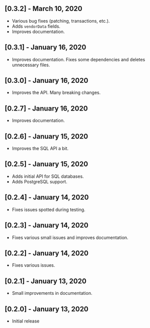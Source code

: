 ## [0.3.2] - March 10, 2020

* Various bug fixes (patching, transactions, etc.).
* Adds `vendorData` fields.
* Improves documentation.

## [0.3.1] - January 16, 2020

* Improves documentation. Fixes some dependencies and deletes unnecessary files.

## [0.3.0] - January 16, 2020

* Improves the API. Many breaking changes.

## [0.2.7] - January 16, 2020

* Improves documentation.

## [0.2.6] - January 15, 2020

* Improves the SQL API a bit.

## [0.2.5] - January 15, 2020

* Adds initial API for SQL databases.
* Adds PostgreSQL support.

## [0.2.4] - January 14, 2020

* Fixes issues spotted during testing.

## [0.2.3] - January 14, 2020

* Fixes various small issues and improves documentation.

## [0.2.2] - January 14, 2020

* Fixes various issues.

## [0.2.1] - January 13, 2020

* Small improvements in documentation.

## [0.2.0] - January 13, 2020

* Initial release